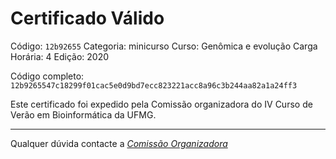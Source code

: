 # Certificado Válido

Código: `12b92655`
Categoria: minicurso
Curso: Genômica e evolução
Carga Horária: 4
Edição: 2020


Código completo: `12b9265547c18299f01cac5e0d9bd7ecc823221acc8a96c3b244aa82a1a24ff3`


Este certificado foi expedido pela Comissão organizadora do IV Curso de Verão em Bioinformática da UFMG.

----

Qualquer dúvida contacte a [_Comissão Organizadora_](<mailto:cursobioinfoufmg@gmail.com$subject=[Certificados]>)


